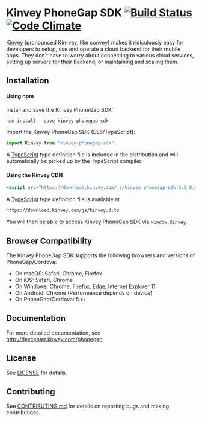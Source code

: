 # Kinvey PhoneGap SDK [![Build Status](https://travis-ci.org/Kinvey/phonegap-sdk.svg?branch=master)](https://travis-ci.org/Kinvey/phonegap-sdk) [![Code Climate](https://codeclimate.com/github/Kinvey/phonegap-sdk/badges/gpa.svg)](https://codeclimate.com/github/Kinvey/phonegap-sdk)

[Kinvey](http://www.kinvey.com) (pronounced Kin-vey, like convey) makes it ridiculously easy for developers to setup, use and operate a cloud backend for their mobile apps. They don't have to worry about connecting to various cloud services, setting up servers for their backend, or maintaining and scaling them.

## Installation

#### Using npm
Install and save the Kinvey PhoneGap SDK:

```javascript
npm install --save kinvey-phonegap-sdk
```

Import the Kinvey PhoneGap SDK (ES6/TypeScript):

```javascript
import Kinvey from 'kinvey-phonegap-sdk';
```

A [TypeScript](https://www.typescriptlang.org/) type definition file is included in the distribution and will automatically be picked up by the TypeScript compiler.

#### Using the Kinvey CDN

```html
<script src="https://download.kinvey.com/js/kinvey-phonegap-sdk-3.5.0.min.js"></script>
```

A [TypeScript](https://www.typescriptlang.org/) type definition file is available at

```html
https://download.kinvey.com/js/kinvey.d.ts
```

You will then be able to access Kinvey PhoneGap SDK via `window.Kinvey`.

## Browser Compatibility

The Kinvey PhoneGap SDK supports the following browsers and versions of PhoneGap/Cordova:

- On macOS: Safari, Chrome, Firefox
- On iOS: Safari, Chrome
- On Windows: Chrome, Firefox, Edge, Internet Explorer 11
- On Android: Chrome (Performance depends on device)
- On PhoneGap/Cordova: 5.x+

## Documentation

For more detailed documentation, see http://devcenter.kinvey.com/phonegap

## License
See [LICENSE](LICENSE) for details.

## Contributing
See [CONTRIBUTING.md](CONTRIBUTING.md) for details on reporting bugs and making contributions.

